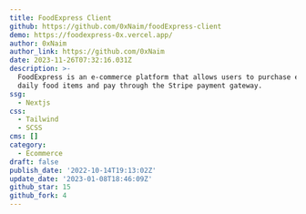 ```yaml
---
title: FoodExpress Client
github: https://github.com/0xNaim/foodExpress-client
demo: https://foodexpress-0x.vercel.app/
author: 0xNaim
author_link: https://github.com/0xNaim
date: 2023-11-26T07:32:16.031Z
description: >-
  FoodExpress is an e-commerce platform that allows users to purchase essential
  daily food items and pay through the Stripe payment gateway.
ssg:
  - Nextjs
css:
  - Tailwind
  - SCSS
cms: []
category:
  - Ecommerce
draft: false
publish_date: '2022-10-14T19:13:02Z'
update_date: '2023-01-08T18:46:09Z'
github_star: 15
github_fork: 4
---
```

